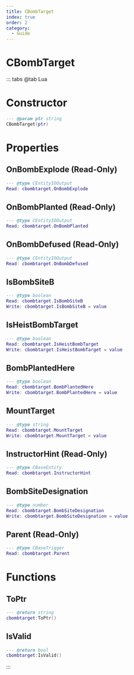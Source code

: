 ```yaml
---
title: CBombTarget
index: true
order: 2
category:
  - Guide
---
```


# CBombTarget

::: tabs
@tab Lua
# Constructor
```lua
--- @param ptr string
CBombTarget(ptr)
```
# Properties
## OnBombExplode (Read-Only)
```lua
--- @type CEntityIOOutput
Read: cbombtarget.OnBombExplode
```
## OnBombPlanted (Read-Only)
```lua
--- @type CEntityIOOutput
Read: cbombtarget.OnBombPlanted
```
## OnBombDefused (Read-Only)
```lua
--- @type CEntityIOOutput
Read: cbombtarget.OnBombDefused
```
## IsBombSiteB 
```lua
--- @type boolean
Read: cbombtarget.IsBombSiteB
Write: cbombtarget.IsBombSiteB = value
```
## IsHeistBombTarget 
```lua
--- @type boolean
Read: cbombtarget.IsHeistBombTarget
Write: cbombtarget.IsHeistBombTarget = value
```
## BombPlantedHere 
```lua
--- @type boolean
Read: cbombtarget.BombPlantedHere
Write: cbombtarget.BombPlantedHere = value
```
## MountTarget 
```lua
--- @type string
Read: cbombtarget.MountTarget
Write: cbombtarget.MountTarget = value
```
## InstructorHint (Read-Only)
```lua
--- @type CBaseEntity
Read: cbombtarget.InstructorHint
```
## BombSiteDesignation 
```lua
--- @type number
Read: cbombtarget.BombSiteDesignation
Write: cbombtarget.BombSiteDesignation = value
```
## Parent (Read-Only)
```lua
--- @type CBaseTrigger
Read: cbombtarget.Parent
```
# Functions
## ToPtr
```lua
--- @return string
cbombtarget:ToPtr()
```
## IsValid
```lua
--- @return bool
cbombtarget:IsValid()
```

:::